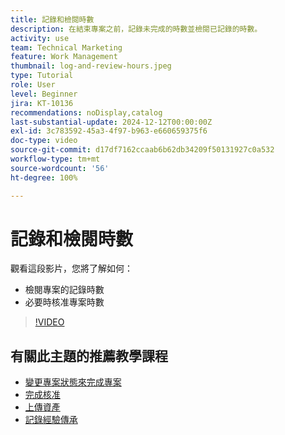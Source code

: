 ```yaml
---
title: 記錄和檢閱時數
description: 在結束專案之前，記錄未完成的時數並檢閱已記錄的時數。
activity: use
team: Technical Marketing
feature: Work Management
thumbnail: log-and-review-hours.jpeg
type: Tutorial
role: User
level: Beginner
jira: KT-10136
recommendations: noDisplay,catalog
last-substantial-update: 2024-12-12T00:00:00Z
exl-id: 3c783592-45a3-4f97-b963-e660659375f6
doc-type: video
source-git-commit: d17df7162ccaab6b62db34209f50131927c0a532
workflow-type: tm+mt
source-wordcount: '56'
ht-degree: 100%

---
```


# 記錄和檢閱時數

觀看這段影片，您將了解如何：

* 檢閱專案的記錄時數
* 必要時核准專案時數

>[!VIDEO](https://video.tv.adobe.com/v/3441069/?quality=12&learn=on&enablevpops)

## 有關此主題的推薦教學課程

* [變更專案狀態來完成專案](/help/manage-work/projects/change-the-project-status.md)
* [完成核准](/help/manage-work/close-a-project/complete-approvals.md)
* [上傳資產](/help/manage-work/close-a-project/upload-assets.md)
* [記錄經驗傳承](/help/manage-work/close-a-project/lessons-learned-from-closing-a-project.md)
